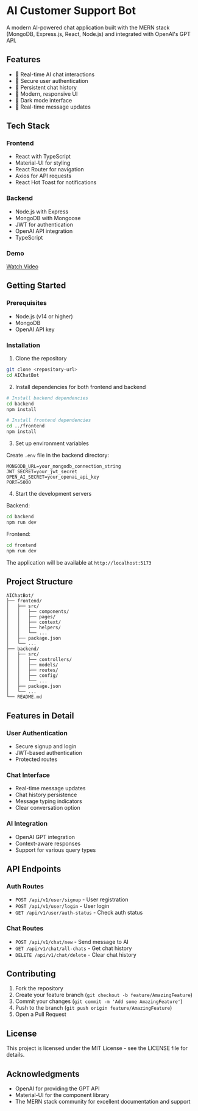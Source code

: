 # AI Customer Support Bot

A modern AI-powered chat application built with the MERN stack (MongoDB, Express.js, React, Node.js) and integrated with OpenAI's GPT API.

## Features

- 🤖 Real-time AI chat interactions
- 🔐 Secure user authentication
- 💾 Persistent chat history
- 🎨 Modern, responsive UI
- 🌙 Dark mode interface
- 🔄 Real-time message updates

## Tech Stack

### Frontend
- React with TypeScript
- Material-UI for styling
- React Router for navigation
- Axios for API requests
- React Hot Toast for notifications

### Backend
- Node.js with Express
- MongoDB with Mongoose
- JWT for authentication
- OpenAI API integration
- TypeScript


### Demo
[Watch Video](./demo(1).mp4)

## Getting Started

### Prerequisites
- Node.js (v14 or higher)
- MongoDB
- OpenAI API key

### Installation

1. Clone the repository
```bash
git clone <repository-url>
cd AIChatBot
```

2. Install dependencies for both frontend and backend

```bash
# Install backend dependencies
cd backend
npm install

# Install frontend dependencies
cd ../frontend
npm install
```

3. Set up environment variables

Create `.env` file in the backend directory:
```env
MONGODB_URL=your_mongodb_connection_string
JWT_SECRET=your_jwt_secret
OPEN_AI_SECRET=your_openai_api_key
PORT=5000
```

4. Start the development servers

Backend:
```bash
cd backend
npm run dev
```

Frontend:
```bash
cd frontend
npm run dev
```

The application will be available at `http://localhost:5173`

## Project Structure

```
AIChatBot/
├── frontend/
│   ├── src/
│   │   ├── components/
│   │   ├── pages/
│   │   ├── context/
│   │   ├── helpers/
│   │   └── ...
│   ├── package.json
│   └── ...
├── backend/
│   ├── src/
│   │   ├── controllers/
│   │   ├── models/
│   │   ├── routes/
│   │   ├── config/
│   │   └── ...
│   ├── package.json
│   └── ...
└── README.md
```

## Features in Detail

### User Authentication
- Secure signup and login
- JWT-based authentication
- Protected routes

### Chat Interface
- Real-time message updates
- Chat history persistence
- Message typing indicators
- Clear conversation option

### AI Integration
- OpenAI GPT integration
- Context-aware responses
- Support for various query types

## API Endpoints

### Auth Routes
- `POST /api/v1/user/signup` - User registration
- `POST /api/v1/user/login` - User login
- `GET /api/v1/user/auth-status` - Check auth status

### Chat Routes
- `POST /api/v1/chat/new` - Send message to AI
- `GET /api/v1/chat/all-chats` - Get chat history
- `DELETE /api/v1/chat/delete` - Clear chat history

## Contributing

1. Fork the repository
2. Create your feature branch (`git checkout -b feature/AmazingFeature`)
3. Commit your changes (`git commit -m 'Add some AmazingFeature'`)
4. Push to the branch (`git push origin feature/AmazingFeature`)
5. Open a Pull Request

## License

This project is licensed under the MIT License - see the LICENSE file for details.

## Acknowledgments

- OpenAI for providing the GPT API
- Material-UI for the component library
- The MERN stack community for excellent documentation and support
